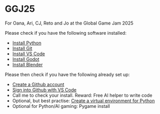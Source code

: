 # GGJ25
For Oana, Ari, CJ, Reto and Jo at the Global Game Jam 2025

Please check if you have the following software installed:

- [Install Python](https://www.python.org/downloads/)
- [Install Git](https://git-scm.com/downloads)
- [Install VS Code](https://code.visualstudio.com/download)
- [Install Godot](https://godotengine.org/download/)
- [Install Blender](https://www.blender.org/download/)


Please then check if you have the following already set up:

- [Create a Github account](https://github.com/join)
- [Sign into Github with VS Code](https://code.visualstudio.com/docs/sourcecontrol/github)
- Call me to check your install. Reward: Free AI helper to write code
- Optional, but best practise: [Create a virtual environment for Python](https://packaging.python.org/en/latest/guides/installing-using-pip-and-virtual-environments/)
- Optional for Python/AI gaming: Pygame install

